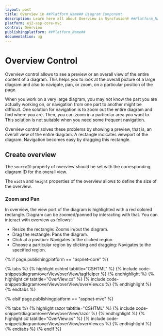 ```yaml
---
layout: post
title: Overview in ##Platform_Name## Diagram Component
description: Learn here all about Overview in Syncfusion® ##Platform_Name## Diagram component of Syncfusion Essential® JS 2 and more.
platform: ej2-asp-core-mvc
control: Overview
publishingplatform: ##Platform_Name##
documentation: ug
---
```



# Overview Control

Overview control allows to see a preview or an overall view of the entire content of a diagram. This helps you to look at the overall picture of a large diagram and also to navigate, pan, or zoom, on a particular position of the page.

When you work on a very large diagram, you may not know the part you are actually working on, or navigation from one part to another might be difficult. One solution for navigation is to zoom out the entire diagram and find where you are. Then, you can zoom in a particular area you want to. This solution is not suitable when you need some frequent navigation.

Overview control solves these problems by showing a preview, that is, an overall view of the entire diagram. A rectangle indicates viewport of the diagram. Navigation becomes easy by dragging this rectangle.

## Create overview

The `sourceID` property of overview should be set with the corresponding diagram ID for the overall view.

The `width` and `height` properties of the overview allows to define the size of the overview.

### Zoom and Pan

In overview, the view port of the diagram is highlighted with a red colored rectangle. Diagram can be zoomed/panned by interacting with that. You can interact with overview as follows:

* Resize the rectangle: Zooms in/out the diagram.
* Drag the rectangle: Pans the diagram.
* Click at a position: Navigates to the clicked region.
* Choose a particular region by clicking and dragging: Navigates to the specified region.


{% if page.publishingplatform == "aspnet-core" %}

{% tabs %}
{% highlight cshtml tabtitle="CSHTML" %}
{% include code-snippet/diagram/overView/overView/tagHelper %}
{% endhighlight %}
{% highlight c# tabtitle="OverView.cs" %}
{% include code-snippet/diagram/overView/overView/overView.cs %}
{% endhighlight %}
{% endtabs %}

{% elsif page.publishingplatform == "aspnet-mvc" %}

{% tabs %}
{% highlight razor tabtitle="CSHTML" %}
{% include code-snippet/diagram/overView/overView/razor %}
{% endhighlight %}
{% highlight c# tabtitle="OverView.cs" %}
{% include code-snippet/diagram/overView/overView/overView.cs %}
{% endhighlight %}
{% endtabs %}
{% endif %}


